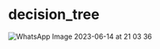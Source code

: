 # decision_tree
![WhatsApp Image 2023-06-14 at 21 03 36](https://github.com/shahawais5/decision_tree/assets/120441699/7223c06d-eb1b-4860-857b-d45379132f6f)
